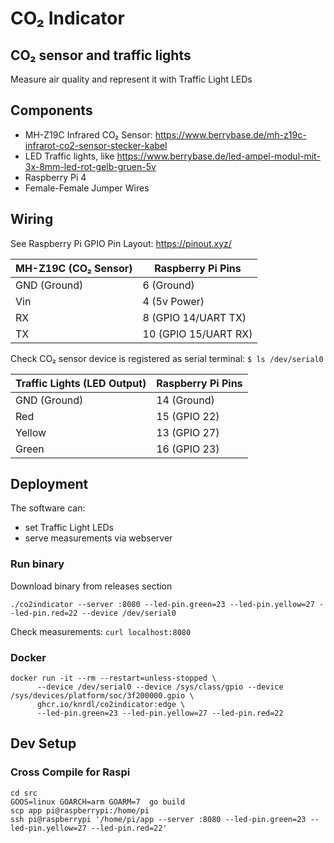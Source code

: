 # CO₂ Indicator

## CO₂ sensor and traffic lights

Measure air quality and represent it with Traffic Light LEDs

## Components

* MH-Z19C Infrared CO₂ Sensor: https://www.berrybase.de/mh-z19c-infrarot-co2-sensor-stecker-kabel
* LED Traffic lights, like https://www.berrybase.de/led-ampel-modul-mit-3x-8mm-led-rot-gelb-gruen-5v
* Raspberry Pi 4
* Female-Female Jumper Wires

## Wiring

See Raspberry Pi GPIO Pin Layout: https://pinout.xyz/

| MH-Z19C (CO₂ Sensor) | Raspberry Pi Pins    |
|----------------------|----------------------|
| GND (Ground)         | 6 (Ground)           |
| Vin                  | 4 (5v Power)         |
| RX                   | 8  (GPIO 14/UART TX) |
| TX                   | 10 (GPIO 15/UART RX) |

Check CO₂ sensor device is registered as serial terminal: `$ ls /dev/serial0`

| Traffic Lights (LED Output) | Raspberry Pi Pins |
|-----------------------------|-------------------|
| GND (Ground)                | 14 (Ground)       |
| Red                         | 15 (GPIO 22)      |
| Yellow                      | 13 (GPIO 27)      |
| Green                       | 16 (GPIO 23)      |

## Deployment

The software can:

* set Traffic Light LEDs
* serve measurements via webserver

### Run binary

Download binary from releases section

```shell
./co2indicator --server :8080 --led-pin.green=23 --led-pin.yellow=27 --led-pin.red=22 --device /dev/serial0
```

Check measurements: `curl localhost:8080`

### Docker

```shell
docker run -it --rm --restart=unless-stopped \
      --device /dev/serial0 --device /sys/class/gpio --device /sys/devices/platform/soc/3f200000.gpio \
      ghcr.io/knrdl/co2indicator:edge \
      --led-pin.green=23 --led-pin.yellow=27 --led-pin.red=22
```

## Dev Setup

### Cross Compile for Raspi

```shell
cd src
GOOS=linux GOARCH=arm GOARM=7  go build
scp app pi@raspberrypi:/home/pi
ssh pi@raspberrypi '/home/pi/app --server :8080 --led-pin.green=23 --led-pin.yellow=27 --led-pin.red=22'
```
